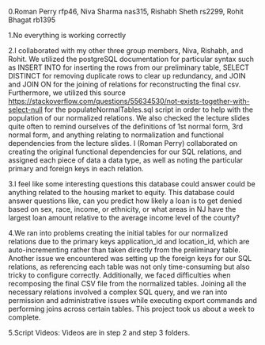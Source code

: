 0.Roman Perry rfp46, Niva Sharma nas315, Rishabh Sheth rs2299, Rohit Bhagat rb1395

1.No everything is working correctly

2.I collaborated with my other three group members, Niva, Rishabh, and Rohit. We utilized the postgreSQL documentation for particular syntax such as INSERT INTO for inserting the rows from our preliminary table, SELECT DISTINCT for removing duplicate rows to clear up redundancy, and JOIN and JOIN ON for the joining of relations for reconstructing the final csv. Furthermore, we utilized this source https://stackoverflow.com/questions/55634530/not-exists-together-with-select-null for the populateNormalTables.sql script in order to help with the population of our normalized relations. We also checked the lecture slides quite often to remind ourselves of the definitions of 1st normal form, 3rd normal form, and anything relating to normalization and functional dependencies from the lecture slides. I (Roman Perry) collaborated on creating the original functional dependencies for our SQL relations, and assigned each piece of data a data type, as well as noting the particular primary and foreign keys in each relation. 

3.I feel like some interesting questions this database could answer could be anything related to the housing market to equity. This database could answer questions like, can you predict how likely a loan is to get denied based on sex, race, income, or ethnicity, or what areas in NJ have the largest loan amount relative to the average income level of the county? 

4.We ran into problems creating the initial tables for our normalized relations due to the primary keys application_id and location_id, which are auto-incrementing rather than taken directly from the preliminary table. Another issue we encountered was setting up the foreign keys for our SQL relations, as referencing each table was not only time-consuming but also tricky to configure correctly. Additionally, we faced difficulties when recomposing the final CSV file from the normalized tables. Joining all the necessary relations involved a complex SQL query, and we ran into permission and administrative issues while executing export commands and performing joins across certain tables. This project took us about a week to complete.

5.Script Videos: Videos are in step 2 and step 3 folders.


